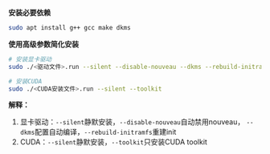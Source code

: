 **安装必要依赖**

```bash
sudo apt install g++ gcc make dkms
```

**使用高级参数简化安装**
```bash
# 安装显卡驱动
sudo ./<驱动文件>.run --silent --disable-nouveau --dkms --rebuild-initramfs

# 安装CUDA
sudo ./<CUDA安装文件>.run --silent --toolkit
```
**解释：**
1. 显卡驱动：`--silent`静默安装，`--disable-nouveau`自动禁用nouveau，
   `--dkms`配置自动编译，`--rebuild-initramfs`重建init
2. CUDA：`--silent`静默安装，`--toolkit`只安装CUDA toolkit
